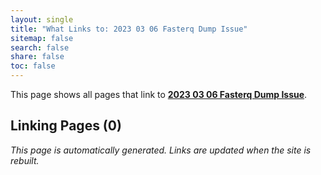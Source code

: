 ```yaml
---
layout: single
title: "What Links to: 2023 03 06 Fasterq Dump Issue"
sitemap: false
search: false
share: false
toc: false
---
```


This page shows all pages that link to **[2023 03 06 Fasterq Dump Issue](/scicompannounce/2023-03-06-fasterq-dump-issue/)**.

## Linking Pages (0)


*This page is automatically generated. Links are updated when the site is rebuilt.*
